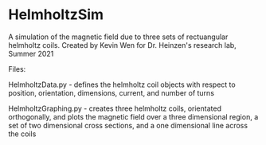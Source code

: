 # HelmholtzSim
A simulation of the magnetic field due to three sets of rectuangular helmholtz coils. Created by Kevin Wen for Dr. Heinzen's research lab, Summer 2021

Files:

HelmholtzData.py - defines the helmholtz coil objects with respect to position, orientation, dimensions, current, and number of turns

HelmholtzGraphing.py - creates three helmholtz coils, orientated orthogonally, and plots the magnetic field over a three dimensional region, a set of two dimensional cross sections, and a one dimensional line across the coils
